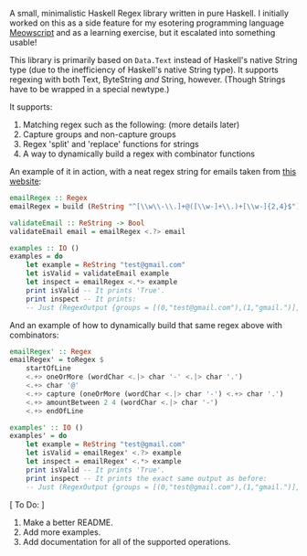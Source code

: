 A small, minimalistic Haskell Regex library written in pure Haskell. I initially worked on this as a side feature for my esotering programming language [Meowscript](https://github.com/KBMackenzie/Meowscript) and as a learning exercise, but it escalated into something usable!

This library is primarily based on `Data.Text` instead of Haskell's native String type (due to the inefficiency of Haskell's native String type). It supports regexing with both Text, ByteString *and* String, however. (Though Strings have to be wrapped in a special newtype.)

It supports:
1. Matching regex such as the following: (more details later)
2. Capture groups and non-capture groups
3. Regex 'split' and 'replace' functions for strings
4. A way to dynamically build a regex with combinator functions

An example of it in action, with a neat regex string for emails taken from [this website](https://regexr.com/3e48o):

```haskell
emailRegex :: Regex
emailRegex = build (ReString "^[\\w\\-\\.]+@([\\w-]+\\.)+[\\w-]{2,4}$")

validateEmail :: ReString -> Bool
validateEmail email = emailRegex <.?> email

examples :: IO ()
examples = do
    let example = ReString "test@gmail.com"
    let isValid = validateEmail example
    let inspect = emailRegex <.*> example
    print isValid -- It prints 'True'.
    print inspect -- It prints:
    -- Just (RegexOutput {groups = [(0,"test@gmail.com"),(1,"gmail.")], leftovers = ""})
```

And an example of how to dynamically build that same regex above with combinators:
```haskell
emailRegex' :: Regex
emailRegex' = toRegex $
    startOfLine
    <.+> oneOrMore (wordChar <.|> char '-' <.|> char '.')
    <.+> char '@'
    <.+> capture (oneOrMore (wordChar <.|> char '-') <.+> char '.')
    <.+> amountBetween 2 4 (wordChar <.|> char '-')
    <.+> endOfLine

examples' :: IO ()
examples' = do
    let example = ReString "test@gmail.com"
    let isValid = emailRegex' <.?> example
    let inspect = emailRegex' <.*> example
    print isValid -- It prints 'True'.
    print inspect -- It prints the exact same output as before:
    -- Just (RegexOutput {groups = [(0,"test@gmail.com"),(1,"gmail.")], leftovers = ""})
```

[ To Do: ] 
1. Make a better README.
2. Add more examples.
3. Add documentation for all of the supported operations.
